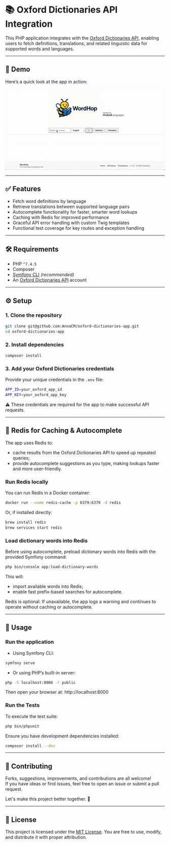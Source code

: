# 📚 Oxford Dictionaries API Integration

This PHP application integrates with the [Oxford Dictionaries API](https://developer.oxforddictionaries.com/), enabling users to fetch definitions, translations, and related linguistic data for supported words and languages.

---

## 🎥 Demo

Here’s a quick look at the app in action:

<p align="center">
  <img src="docs/demo.gif" width="600" alt="App demo showing autocomplete, definitions, and translations" />
</p>

---

## ✅ Features

- Fetch word definitions by language
- Retrieve translations between supported language pairs
- Autocomplete functionality for faster, smarter word lookups
- Caching with Redis for improved performance
- Graceful API error handling with custom Twig templates
- Functional test coverage for key routes and exception handling

---

## 🛠 Requirements

- PHP `^7.4.5`
- Composer
- [Symfony CLI](https://symfony.com/download) *(recommended)*
- An [Oxford Dictionaries API](https://developer.oxforddictionaries.com/) account

---

## ⚙️ Setup

### 1. Clone the repository

```bash
git clone git@github.com:AnnaCM/oxford-dictionaries-app.git
cd oxford-dictionaries-app
```

### 2. Install dependencies

```bash
composer install
```

### 3. Add your Oxford Dictionaries credentials
Provide your unique credentials in the `.env` file:
```bash
APP_ID=your_oxford_app_id
APP_KEY=your_oxford_app_key
```
⚠️ These credentials are required for the app to make successful API requests.

---

## 🧠 Redis for Caching & Autocomplete
The app uses Redis to:
- cache results from the Oxford Dictionaries API to speed up repeated queries;
- provide autocomplete suggestions as you type, making lookups faster and more user-friendly.

### Run Redis locally
You can run Redis in a Docker container:

```bash
docker run --name redis-cache -p 6379:6379 -d redis
```
Or, if installed directly:

```bash
brew install redis
brew services start redis
```

### Load dictionary words into Redis
Before using autocomplete, preload dictionary words into Redis with the provided Symfony command:

```bash
php bin/console app:load-dictionary-words
```

This will:
- import available words into Redis;
- enable fast prefix-based searches for autocomplete.

Redis is optional. If unavailable, the app logs a warning and continues to operate without caching or autocomplete.

---

## 🚀 Usage

### Run the application

- Using Symfony CLI:
```bash
symfony serve
```
- Or using PHP’s built-in server:
```bash
php -S localhost:8000 -t public
```
Then open your browser at: http://localhost:8000

### Run the Tests

To execute the test suite:
```bash
php bin/phpunit
```

Ensure you have development dependencies installed:
```bash
composer install --dev
```

---

## 🤝 Contributing

Forks, suggestions, improvements, and contributions are all welcome!  
If you have ideas or find issues, feel free to open an issue or submit a pull request.

Let's make this project better together. 🙌

---

## 📄 License

This project is licensed under the [MIT License](LICENSE.md).
You are free to use, modify, and distribute it with proper attribution.

